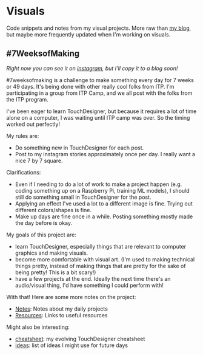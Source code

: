 # Visuals

Code snippets and notes from my visual projects. More raw than [my blog](http://jessicastringham.net), but maybe more frequently updated when I'm working on visuals.

## #7WeeksofMaking

*Right now you can see it on [instagram](https://www.instagram.com/stories/highlights/17992774921496159/), but I'll copy it to a blog soon!*

#7weeksofmaking is a challenge to make something every day for 7 weeks or 49 days. It's being done with other really cool folks from ITP. I'm participating in a group from ITP Camp, and we all post with the folks from the ITP program.

I've been eager to learn TouchDesigner, but because it requires a lot of time alone on a computer, I was waiting until ITP camp was over. So the timing worked out perfectly!

My rules are:
 * Do something new in TouchDesigner for each post.  
 * Post to my instagram stories approximately once per day. I really want a nice 7 by 7 square.

Clarifications:
 * Even if I needing to do a lot of work to make a project happen (e.g. coding something up on a Raspberry Pi, training ML models), I should still do something small in TouchDesigner for the post.
 * Applying an effect I've used a lot to a different image is fine. Trying out different colors/shapes is fine.
 * Make up days are fine once in a while. Posting something mostly made the day before is okay.

My goals of this project are:
 * learn TouchDesigner, especially things that are relevant to computer graphics and making visuals.
 * become more comfortable with visual art. (I'm used to making technical things pretty, instead of making things that are pretty for the sake of being pretty! This is a bit scary!)
 * have a few projects at the end. Ideally the next time there's an audio/visual thing, I'd have something I could perform with!


With that! Here are some more notes on the project:

 - [Notes](notes.md): Notes about my daily projects
 - [Resources](resources.md): Links to useful resources
 
 
 Might also be interesting:
  - [cheatsheet](cheatsheet.md): my evolving TouchDesigner cheatsheet
  - [ideas](ideas.md): list of ideas I might use for future days

